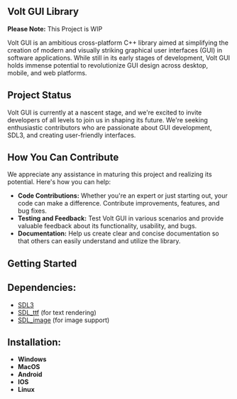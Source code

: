 **Volt GUI Library**
----
__Please Note:__ This Project is WIP

Volt GUI is an ambitious cross-platform C++ library aimed at simplifying the creation of modern and visually striking graphical user interfaces (GUI) in software applications. While still in its early stages of development, Volt GUI holds immense potential to revolutionize GUI design across desktop, mobile, and web platforms.

**Project Status**
----
Volt GUI is currently at a nascent stage, and we're excited to invite developers of all levels to join us in shaping its future. We're seeking enthusiastic contributors who are passionate about GUI development, SDL3, and creating user-friendly interfaces.

**How You Can Contribute**
----
We appreciate any assistance in maturing this project and realizing its potential. Here's how you can help:

* **Code Contributions:** Whether you're an expert or just starting out, your code can make a difference. Contribute improvements, features, and bug fixes.
* **Testing and Feedback:** Test Volt GUI in various scenarios and provide valuable feedback about its functionality, usability, and bugs.
* __Documentation:__ Help us create clear and concise documentation so that others can easily understand and utilize the library.

**Getting Started**
  ----
**Dependencies:**
----
* [SDL3](https://github.com/libsdl-org/SDL)
* [SDL_ttf](https://github.com/libsdl-org/SDL_ttf) (for text rendering)
* [SDL_image](https://github.com/libsdl-org/SDL_image) (for image support)

**Installation:**
  ----
  * **Windows**
  * **MacOS**
  * **Android**
  * **IOS**
  * **Linux**
